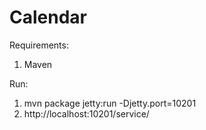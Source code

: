 Calendar
========

Requirements:<br>
1. Maven

Run:<br>
1. mvn package jetty:run -Djetty.port=10201<br>
2. http://localhost:10201/service/<br>
